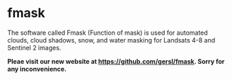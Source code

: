 # fmask

The software called Fmask (Function of mask) is used for automated clouds, cloud shadows, snow, and water masking for Landsats 4-8 and Sentinel 2 images.

**Pleae visit our new website at https://github.com/gersl/fmask. Sorry for any inconvenience.**
